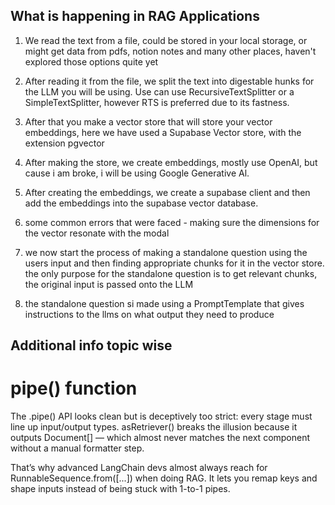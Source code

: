 ## What is happening in RAG Applications 

1. We read the text from a file, could be stored in your local storage, or might get data from pdfs, notion notes and many other places, haven't explored those options quite yet 
2. After reading it from the file, we split the text into digestable hunks for the LLM you will be using. Use can use RecursiveTextSplitter or a SimpleTextSplitter, however RTS is preferred due to its fastness. 
3. After that you make a vector store that will store your vector embeddings, here we have used a Supabase Vector store, with the extension pgvector 
4. After making the store, we create embeddings, mostly use OpenAI, but cause i am broke, i will be using Google Generative Al. 
5. After creating the embeddings, we create a supabase client and then add the embeddings into the supabase vector database. 
6. some common errors that were faced - making sure the dimensions for the vector resonate with the modal

7. we now start the process of making a standalone question using the users input and then finding appropriate chunks for it in the vector store. the only purpose for the standalone question is to get relevant chunks, the original input is passed onto the LLM 
8. the standalone question si made using a PromptTemplate that gives instructions to the llms on what output they need to produce 


## Additional info topic wise 

# pipe() function 
The .pipe() API looks clean but is deceptively too strict: every stage must line up input/output types.
asRetriever() breaks the illusion because it outputs Document[] — which almost never matches the next component without a manual formatter step.

That’s why advanced LangChain devs almost always reach for RunnableSequence.from([...]) when doing RAG. It lets you remap keys and shape inputs instead of being stuck with 1-to-1 pipes.

